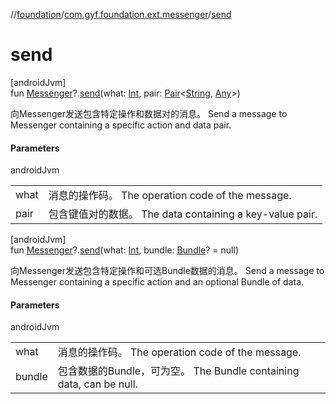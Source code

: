 //[foundation](../../index.md)/[com.gyf.foundation.ext.messenger](index.md)/[send](send.md)

# send

[androidJvm]\
fun [Messenger](https://developer.android.com/reference/kotlin/android/os/Messenger.html)?.[send](send.md)(what: [Int](https://kotlinlang.org/api/core/kotlin-stdlib/kotlin/-int/index.html), pair: [Pair](https://kotlinlang.org/api/core/kotlin-stdlib/kotlin/-pair/index.html)&lt;[String](https://kotlinlang.org/api/core/kotlin-stdlib/kotlin/-string/index.html), [Any](https://kotlinlang.org/api/core/kotlin-stdlib/kotlin/-any/index.html)&gt;)

向Messenger发送包含特定操作和数据对的消息。 Send a message to Messenger containing a specific action and data pair.

#### Parameters

androidJvm

| | |
|---|---|
| what | 消息的操作码。     The operation code of the message. |
| pair | 包含键值对的数据。     The data containing a key-value pair. |

[androidJvm]\
fun [Messenger](https://developer.android.com/reference/kotlin/android/os/Messenger.html)?.[send](send.md)(what: [Int](https://kotlinlang.org/api/core/kotlin-stdlib/kotlin/-int/index.html), bundle: [Bundle](https://developer.android.com/reference/kotlin/android/os/Bundle.html)? = null)

向Messenger发送包含特定操作和可选Bundle数据的消息。 Send a message to Messenger containing a specific action and an optional Bundle of data.

#### Parameters

androidJvm

| | |
|---|---|
| what | 消息的操作码。     The operation code of the message. |
| bundle | 包含数据的Bundle，可为空。     The Bundle containing data, can be null. |